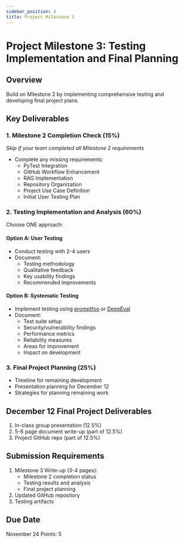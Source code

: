 ```yaml
---
sidebar_position: 3
title: Project Milestone 3
---
```


# Project Milestone 3: Testing Implementation and Final Planning

## Overview
Build on Milestone 2 by implementing comprehensive testing and developing final project plans.

## Key Deliverables

### 1. Milestone 2 Completion Check (15%)
*Skip if your team completed all Milestone 2 requirements*
- Complete any missing requirements:
  - PyTest Integration
  - GitHub Workflow Enhancement
  - RAG Implementation
  - Repository Organization
  - Project Use Case Definition
  - Initial User Testing Plan

### 2. Testing Implementation and Analysis (60%)
Choose ONE approach:

#### Option A: User Testing
- Conduct testing with 2-4 users
- Document:
  - Testing methodology
  - Qualitative feedback
  - Key usability findings
  - Recommended improvements

#### Option B: Systematic Testing
- Implement testing using [promptfoo](https://www.promptfoo.dev/) or [DeepEval](https://docs.confident-ai.com/docs/getting-started)
- Document:
  - Test suite setup
  - Security/vulnerability findings
  - Performance metrics
  - Reliability measures
  - Areas for improvement
  - Impact on development

### 3. Final Project Planning (25%)
- Timeline for remaining development
- Presentation planning for December 12
- Strategies for planning remaining work

## December 12 Final Project Deliverables
1. In-class group presentation (12.5%)
2. 5-6 page document write-up (part of 12.5%)
3. Project GitHub repo (part of 12.5%)

## Submission Requirements
1. Milestone 3 Write-up (3-4 pages):
   - Milestone 2 completion status
   - Testing results and analysis
   - Final project planning
2. Updated GitHub repository
3. Testing artifacts

## Due Date
November 24
Points: 5
